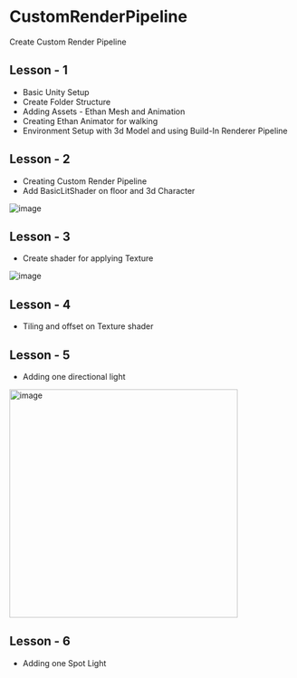 # CustomRenderPipeline
Create Custom Render Pipeline

## Lesson - 1
- Basic Unity Setup
- Create Folder Structure
- Adding Assets - Ethan Mesh and Animation
- Creating Ethan Animator for walking
- Environment Setup with 3d Model and using Build-In Renderer Pipeline


## Lesson - 2
- Creating Custom Render Pipeline
- Add BasicLitShader on floor and 3d Character
  
![image](https://github.com/user-attachments/assets/0756cac6-a51b-4624-a8ca-479798a7e08e)


## Lesson - 3
- Create shader for applying Texture

![image](https://github.com/user-attachments/assets/5e3a80ee-b94d-420d-ac81-2be806743bff)


## Lesson - 4
- Tiling and offset on Texture shader

## Lesson - 5
- Adding one directional light
<img width="403" alt="image" src="https://github.com/user-attachments/assets/4f70aaab-e27f-4198-9eee-c3dc4eb19cd9" />

## Lesson - 6
- Adding one Spot Light

